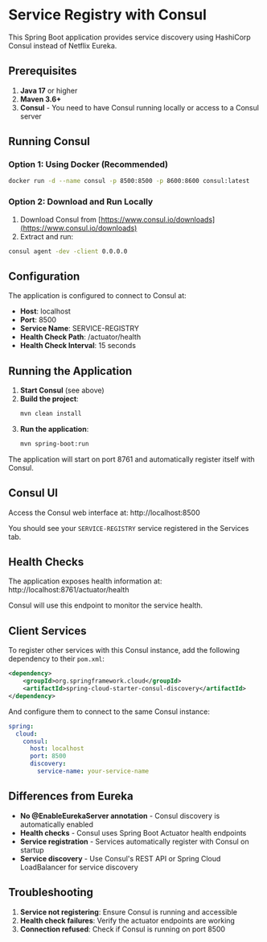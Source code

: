 # Service Registry with Consul

This Spring Boot application provides service discovery using HashiCorp Consul instead of Netflix Eureka.

## Prerequisites

1. **Java 17** or higher
2. **Maven 3.6+**
3. **Consul** - You need to have Consul running locally or access to a Consul server

## Running Consul

### Option 1: Using Docker (Recommended)
```bash
docker run -d --name consul -p 8500:8500 -p 8600:8600 consul:latest
```

### Option 2: Download and Run Locally
1. Download Consul from [https://www.consul.io/downloads](https://www.consul.io/downloads)
2. Extract and run:
```bash
consul agent -dev -client 0.0.0.0
```

## Configuration

The application is configured to connect to Consul at:
- **Host**: localhost
- **Port**: 8500
- **Service Name**: SERVICE-REGISTRY
- **Health Check Path**: /actuator/health
- **Health Check Interval**: 15 seconds

## Running the Application

1. **Start Consul** (see above)
2. **Build the project**:
   ```bash
   mvn clean install
   ```
3. **Run the application**:
   ```bash
   mvn spring-boot:run
   ```

The application will start on port 8761 and automatically register itself with Consul.

## Consul UI

Access the Consul web interface at: http://localhost:8500

You should see your `SERVICE-REGISTRY` service registered in the Services tab.

## Health Checks

The application exposes health information at: http://localhost:8761/actuator/health

Consul will use this endpoint to monitor the service health.

## Client Services

To register other services with this Consul instance, add the following dependency to their `pom.xml`:

```xml
<dependency>
    <groupId>org.springframework.cloud</groupId>
    <artifactId>spring-cloud-starter-consul-discovery</artifactId>
</dependency>
```

And configure them to connect to the same Consul instance:

```yaml
spring:
  cloud:
    consul:
      host: localhost
      port: 8500
      discovery:
        service-name: your-service-name
```

## Differences from Eureka

- **No @EnableEurekaServer annotation** - Consul discovery is automatically enabled
- **Health checks** - Consul uses Spring Boot Actuator health endpoints
- **Service registration** - Services automatically register with Consul on startup
- **Service discovery** - Use Consul's REST API or Spring Cloud LoadBalancer for service discovery

## Troubleshooting

1. **Service not registering**: Ensure Consul is running and accessible
2. **Health check failures**: Verify the actuator endpoints are working
3. **Connection refused**: Check if Consul is running on port 8500 